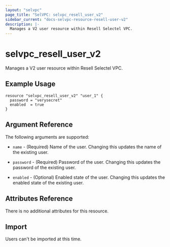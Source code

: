 ```yaml
---
layout: "selvpc"
page_title: "SelVPC: selvpc_resell_user_v2"
sidebar_current: "docs-selvpc-resource-resell-user-v2"
description: |-
  Manages a V2 user resource within Resell Selectel VPC.
---
```


# selvpc\_resell\_user_v2

Manages a V2 user resource within Resell Selectel VPC.

## Example Usage

```hcl
resource "selvpc_resell_user_v2" "user_1" {
  password = "verysecret"
  enabled  = true
}
```

## Argument Reference

The following arguments are supported:

* `name` - (Required) Name of the user. Changing this updates the name of the
  existing user.

* `password` - (Required) Password of the user. Changing this updates the
  password of the existing user.

* `enabled` - (Optional) Enabled state of the user. Changing this updates the
  enabled state of the existing user.

## Attributes Reference

There is no additional attributes for this resource.

## Import

Users can't be imported at this time.

